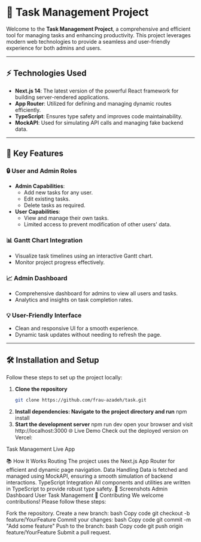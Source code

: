# 📝 **Task Management Project**

Welcome to the **Task Management Project**, a comprehensive and efficient tool for managing tasks and enhancing productivity. This project leverages modern web technologies to provide a seamless and user-friendly experience for both admins and users.

---

## ⚡ **Technologies Used**

- **Next.js 14**: The latest version of the powerful React framework for building server-rendered applications.
- **App Router**: Utilized for defining and managing dynamic routes efficiently.
- **TypeScript**: Ensures type safety and improves code maintainability.
- **MockAPI**: Used for simulating API calls and managing fake backend data.

---

## 🚀 **Key Features**

### **🔒 User and Admin Roles**
- **Admin Capabilities**:
  - Add new tasks for any user.
  - Edit existing tasks.
  - Delete tasks as required.
- **User Capabilities**:
  - View and manage their own tasks.
  - Limited access to prevent modification of other users' data.

### **📊 Gantt Chart Integration**
- Visualize task timelines using an interactive Gantt chart.
- Monitor project progress effectively.

### **📈 Admin Dashboard**
- Comprehensive dashboard for admins to view all users and tasks.
- Analytics and insights on task completion rates.

### **💡 User-Friendly Interface**
- Clean and responsive UI for a smooth experience.
- Dynamic task updates without needing to refresh the page.

---

## 🛠️ **Installation and Setup**

Follow these steps to set up the project locally:

1. **Clone the repository**
   ```bash
   git clone https://github.com/frau-azadeh/task.git

2. **Install dependencies: Navigate to the project directory and run**
     npm install
3. **Start the development server**
     npm run dev
     open your browser and visit
       http://localhost:3000
   🌐 Live Demo
Check out the deployed version on Vercel:

Task Management Live App

📚 How It Works
Routing
The project uses the Next.js App Router for efficient and dynamic page navigation.
Data Handling
Data is fetched and managed using MockAPI, ensuring a smooth simulation of backend interactions.
TypeScript Integration
All components and utilities are written in TypeScript to provide robust type safety.
🎨 Screenshots
Admin Dashboard
User Task Management
🤝 Contributing
We welcome contributions! Please follow these steps:

Fork the repository.
Create a new branch:
bash
Copy code
git checkout -b feature/YourFeature
Commit your changes:
bash
Copy code
git commit -m "Add some feature"
Push to the branch:
bash
Copy code
git push origin feature/YourFeature
Submit a pull request.
